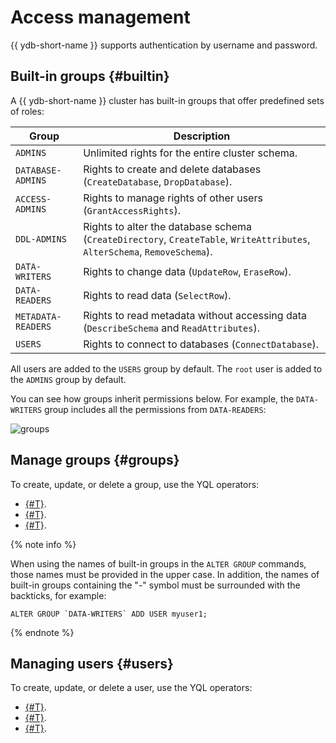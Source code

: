 # Access management

{{ ydb-short-name }} supports authentication by username and password.

## Built-in groups {#builtin}

A {{ ydb-short-name }} cluster has built-in groups that offer predefined sets of roles:

 Group | Description
--- | ---
 `ADMINS` | Unlimited rights for the entire cluster schema.
 `DATABASE-ADMINS` | Rights to create and delete databases (`CreateDatabase`, `DropDatabase`).
 `ACCESS-ADMINS` | Rights to manage rights of other users (`GrantAccessRights`).
 `DDL-ADMINS` | Rights to alter the database schema (`CreateDirectory`, `CreateTable`, `WriteAttributes`, `AlterSchema`, `RemoveSchema`).
 `DATA-WRITERS` | Rights to change data (`UpdateRow`, `EraseRow`).
 `DATA-READERS` | Rights to read data (`SelectRow`).
 `METADATA-READERS` | Rights to read metadata without accessing data (`DescribeSchema` and `ReadAttributes`).
 `USERS` | Rights to connect to databases (`ConnectDatabase`).

All users are added to the `USERS` group by default. The `root` user is added to the `ADMINS` group by default.

You can see how groups inherit permissions below. For example, the `DATA-WRITERS` group includes all the permissions from `DATA-READERS`:

![groups](../_assets/groups.svg)

## Manage groups {#groups}

To create, update, or delete a group, use the YQL operators:

* [{#T}](../yql/reference/syntax/create-group.md).
* [{#T}](../yql/reference/syntax/alter-group.md).
* [{#T}](../yql/reference/syntax/drop-group.md).

{% note info %}

When using the names of built-in groups in the `ALTER GROUP` commands, those names must be provided in the upper case. In addition, the names of built-in groups containing the "-" symbol must be surrounded with the backticks, for example:

```
ALTER GROUP `DATA-WRITERS` ADD USER myuser1;
```

{% endnote %}

## Managing users {#users}

To create, update, or delete a user, use the YQL operators:

* [{#T}](../yql/reference/syntax/create-user.md).
* [{#T}](../yql/reference/syntax/alter-user.md).
* [{#T}](../yql/reference/syntax/drop-user.md).

